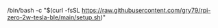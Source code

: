 /bin/bash -c "$(curl -fsSL https://raw.githubusercontent.com/gry79/rpi-zero-2w-tesla-ble/main/setup.sh)"
